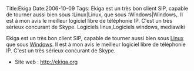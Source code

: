 Title:Ekiga
Date:2006-10-09
Tags: Ekiga est un très bon client SIP, capable de tourner aussi bien sous :Linux|Linux, que sous :Windows|Windows,. Il est à mon avis le meilleur logiciel libre de téléphonie IP. C'est un très sérieux concurant de Skype. Logiciels linux,Logiciels windows,  mediawiki

Ekiga est un très bon client SIP, capable de tourner aussi bien sous
[Linux](:Catégorie:Linux "wikilink") que sous
[Windows](:Catégorie:Windows "wikilink"). Il est à mon avis le meilleur
logiciel libre de téléphonie IP. C'est un très sérieux concurant de
Skype.

-   Site web : <http://ekiga.org>

